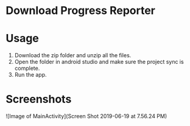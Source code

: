 # Download Progress Reporter

# Usage
1. Download the zip folder and unzip all the files.
2. Open the folder in android studio and make sure the project sync is complete.
3. Run the app.

# Screenshots
![Image of MainActivity](Screen Shot 2019-06-19 at 7.56.24 PM)

